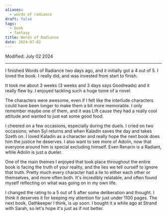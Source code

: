 ```yaml
---
aliases:
  - words of radiance
draft: false
tags:
  - book
  - fantasy
title: Words of Radiance
date: 2024-07-02
---
```

Modified: July 02 2024 

-------------------------------------------------------------------------------

I finished Words of Radiance two days ago, and it initially got a 4 out of 5. I loved the book. I really did, and was invested from start to finish. 

It took me about 3 weeks (3 weeks and 3 days says Goodreads) and it really flew by. I enjoyed tackling such a huge tome of a novel. 

The characters were awesome, even if I felt like the interlude characters could have been longer to make them a bit more memorable. I only remember maybe one of them, and it was Lift cause they had a really cool attitude and wanted to just eat some good food.

I cheered on a few occasions, especially during the duels. I cried on two occasions; when Syl returns and when Kaladin saves the day and takes Szeth on. I loved Kaladin as a character and really hope the next book does him the justice he deserves. I also want to see more of Adolin, now that everyone around him is special excluding himself. Even Renarin is a Radiant, while Adolin is just a dueler. 

One of the main themes I enjoyed that took place throughout the entire book is facing the truth of your reality, and the lies we tell ourself to ignore that truth. Pretty much every character had a lie to either each other or themselves, and more often both. It's incredibly relatable, and often found myself reflecting on what was going on in my own life. 

I changed the rating to a 5 out of 5 after some deliberation and thought. I think it deserves it for keeping my attention for just under 1100 pages. The next book, Oathkeeper I think, is up soon. I bought it a while ago at Strand with Sarah, so let's hope it's just as if not better.